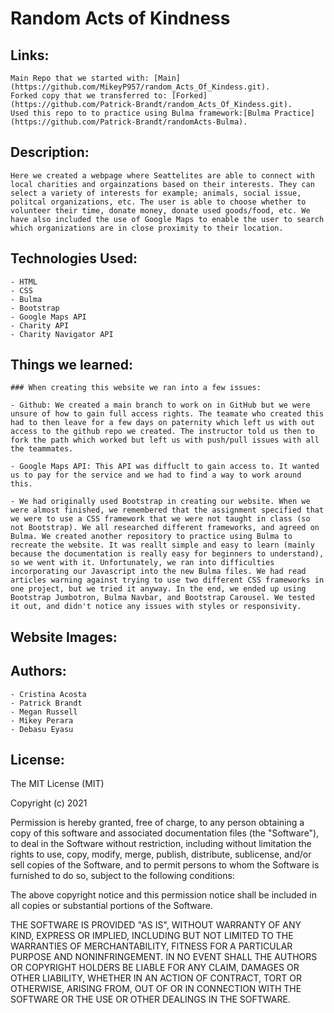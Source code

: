 # Random Acts of Kindness

## Links: 
    Main Repo that we started with: [Main](https://github.com/MikeyP957/random_Acts_Of_Kindess.git).
    Forked copy that we transferred to: [Forked](https://github.com/Patrick-Brandt/random_Acts_Of_Kindess.git).
    Used this repo to to practice using Bulma framework:[Bulma Practice](https://github.com/Patrick-Brandt/randomActs-Bulma).

## Description:
    Here we created a webpage where Seattelites are able to connect with local charities and orgainzations based on their interests. They can select a variety of interests for example; animals, social issue, politcal organizations, etc. The user is able to choose whether to volunteer their time, donate money, donate used goods/food, etc. We have also included the use of Google Maps to enable the user to search which organizations are in close proximity to their location. 

## Technologies Used:
    - HTML
    - CSS
    - Bulma
    - Bootstrap
    - Google Maps API
    - Charity API
    - Charity Navigator API

## Things we learned:
    ### When creating this website we ran into a few issues:
    
    - Github: We created a main branch to work on in GitHub but we were unsure of how to gain full access rights. The teamate who created this had to then leave for a few days on paternity which left us with out access to the github repo we created. The instructor told us then to fork the path which worked but left us with push/pull issues with all the teammates. 

    - Google Maps API: This API was diffuclt to gain access to. It wanted us to pay for the service and we had to find a way to work around this.
    
    - We had originally used Bootstrap in creating our website. When we were almost finished, we remembered that the assignment specified that we were to use a CSS framework that we were not taught in class (so not Bootstrap). We all researched different frameworks, and agreed on Bulma. We created another repository to practice using Bulma to recreate the website. It was reallt simple and easy to learn (mainly because the documentation is really easy for beginners to understand), so we went with it. Unfortunately, we ran into difficulties incorporating our Javascript into the new Bulma files. We had read articles warning against trying to use two different CSS frameworks in one project, but we tried it anyway. In the end, we ended up using Bootstrap Jumbotron, Bulma Navbar, and Bootstrap Carousel. We tested it out, and didn't notice any issues with styles or responsivity. 
    
## Website Images:

## Authors:
    - Cristina Acosta 
    - Patrick Brandt
    - Megan Russell
    - Mikey Perara
    - Debasu Eyasu

## License:
The MIT License (MIT)

Copyright (c) 2021 

Permission is hereby granted, free of charge, to any person obtaining a copy of this software and associated documentation files (the "Software"), to deal in the Software without restriction, including without limitation the rights to use, copy, modify, merge, publish, distribute, sublicense, and/or sell copies of the Software, and to permit persons to whom the Software is furnished to do so, subject to the following conditions:

The above copyright notice and this permission notice shall be included in all copies or substantial portions of the Software.

THE SOFTWARE IS PROVIDED "AS IS", WITHOUT WARRANTY OF ANY KIND, EXPRESS OR IMPLIED, INCLUDING BUT NOT LIMITED TO THE WARRANTIES OF MERCHANTABILITY, FITNESS FOR A PARTICULAR PURPOSE AND NONINFRINGEMENT. IN NO EVENT SHALL THE AUTHORS OR COPYRIGHT HOLDERS BE LIABLE FOR ANY CLAIM, DAMAGES OR OTHER LIABILITY, WHETHER IN AN ACTION OF CONTRACT, TORT OR OTHERWISE, ARISING FROM, OUT OF OR IN CONNECTION WITH THE SOFTWARE OR THE USE OR OTHER DEALINGS IN THE SOFTWARE.

    
